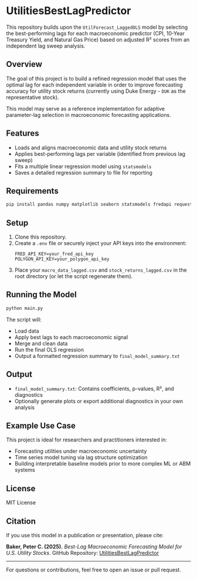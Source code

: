 # UtilitiesBestLagPredictor

This repository builds upon the `UtilForecast_LaggedOLS` model by selecting the best-performing lags for each macroeconomic predictor (CPI, 10-Year Treasury Yield, and Natural Gas Price) based on adjusted R² scores from an independent lag sweep analysis.


## Overview

The goal of this project is to build a refined regression model that uses the optimal lag for each independent variable in order to improve forecasting accuracy for utility stock returns (currently using Duke Energy - `DUK` as the representative stock).

This model may serve as a reference implementation for adaptive parameter-lag selection in macroeconomic forecasting applications.

## Features

- Loads and aligns macroeconomic data and utility stock returns
- Applies best-performing lags per variable (identified from previous lag sweep)
- Fits a multiple linear regression model using `statsmodels`
- Saves a detailed regression summary to file for reporting

## Requirements

```bash
pip install pandas numpy matplotlib seaborn statsmodels fredapi requests
```

## Setup

1. Clone this repository.
2. Create a `.env` file or securely inject your API keys into the environment:
   ```env
   FRED_API_KEY=your_fred_api_key
   POLYGON_API_KEY=your_polygon_api_key
   ```
3. Place your `macro_data_lagged.csv` and `stock_returns_lagged.csv` in the root directory (or let the script regenerate them).

## Running the Model

```bash
python main.py
```

The script will:
- Load data
- Apply best lags to each macroeconomic signal
- Merge and clean data
- Run the final OLS regression
- Output a formatted regression summary to `final_model_summary.txt`

## Output

- `final_model_summary.txt`: Contains coefficients, p-values, R², and diagnostics
- Optionally generate plots or export additional diagnostics in your own analysis

## Example Use Case

This project is ideal for researchers and practitioners interested in:
- Forecasting utilities under macroeconomic uncertainty
- Time series model tuning via lag structure optimization
- Building interpretable baseline models prior to more complex ML or ABM systems

## License

MIT License

## Citation

If you use this model in a publication or presentation, please cite:

**Baker, Peter C. (2025).** *Best-Lag Macroeconomic Forecasting Model for U.S. Utility Stocks*. GitHub Repository: [UtilitiesBestLagPredictor](https://github.com/pcbaker4669/UtilitiesBestLagPredictor)

---

For questions or contributions, feel free to open an issue or pull request.